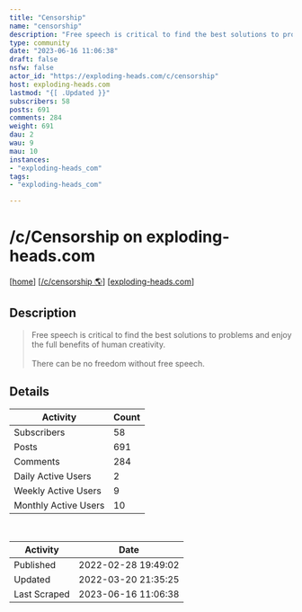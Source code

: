 ```yaml
---
title: "Censorship" 
name: "censorship"
description: "Free speech is critical to find the best solutions to problems and enjoy the full benefits of human creativity.There can be no freedom without free speech."
type: community
date: "2023-06-16 11:06:38"
draft: false
nsfw: false
actor_id: "https://exploding-heads.com/c/censorship"
host: exploding-heads.com
lastmod: "{[ .Updated }}"
subscribers: 58
posts: 691
comments: 284
weight: 691
dau: 2
wau: 9
mau: 10
instances:
- "exploding-heads_com"
tags: 
- "exploding-heads_com"

---
```


# /c/Censorship on exploding-heads.com

[[home](/)]
[[/c/censorship 🌎](https://exploding-heads.com/c/censorship)]
[[exploding-heads.com](/instances/exploding-heads_com)]


## Description 

<blockquote class="description">
Free speech is critical to find the best solutions to problems and enjoy the full benefits of human creativity.<br><br>There can be no freedom without free speech.
</blockquote>


## Details

| Activity | Count  |
|----------------------|---|
| Subscribers          | 58 |
| Posts                | 691  |
| Comments             | 284  |
| Daily Active Users   | 2  |
| Weekly Active Users  | 9  |
| Monthly Active Users | 10  |

<br>

| Activity | Date |
|----------------------|---|
| Published            | 2022-02-28 19:49:02 |
| Updated              | 2022-03-20 21:35:25 |
| Last Scraped         | 2023-06-16 11:06:38 |
